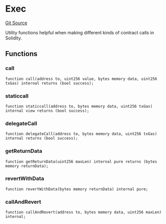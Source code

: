 # Exec
[Git Source](https://github.com/TrueWallet/contracts/blob/db2e75cb332931da5fdaa38bec9e4d367be1d851/src/utils/Exec.sol)

Utility functions helpful when making different kinds of contract calls in Solidity.


## Functions
### call


```solidity
function call(address to, uint256 value, bytes memory data, uint256 txGas) internal returns (bool success);
```

### staticcall


```solidity
function staticcall(address to, bytes memory data, uint256 txGas) internal view returns (bool success);
```

### delegateCall


```solidity
function delegateCall(address to, bytes memory data, uint256 txGas) internal returns (bool success);
```

### getReturnData


```solidity
function getReturnData(uint256 maxLen) internal pure returns (bytes memory returnData);
```

### revertWithData


```solidity
function revertWithData(bytes memory returnData) internal pure;
```

### callAndRevert


```solidity
function callAndRevert(address to, bytes memory data, uint256 maxLen) internal;
```

